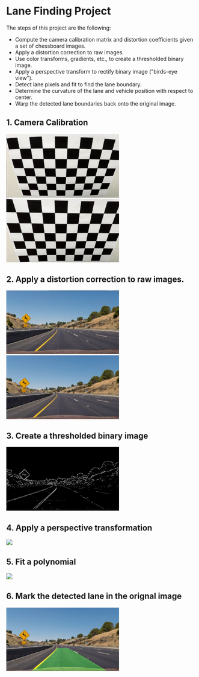 
# Lane Finding Project

The steps of this project are the following:

* Compute the camera calibration matrix and distortion coefficients given a set of chessboard images.
* Apply a distortion correction to raw images.
* Use color transforms, gradients, etc., to create a thresholded binary image.
* Apply a perspective transform to rectify binary image ("birds-eye view").
* Detect lane pixels and fit to find the lane boundary.
* Determine the curvature of the lane and vehicle position with respect to center.
* Warp the detected lane boundaries back onto the original image.


## 1. Camera Calibration
<img src="./data/test_cal/test_image.jpg" width="300"> <img src="./data/test_cal/test_undist.jpg" width="300">

## 2. Apply a distortion correction to raw images.
<img src="./data/test_street_imgs/test2.jpg" width="300"> <img src="./data/output/undist/test2_undist.jpg" width="300">

## 3. Create a thresholded binary image
<img src="./data/output/binary/test2_binary.jpg" width="300">

## 4. Apply a perspective transformation
<img src="./data/output/bird_eye/test2_birdiew.jpg" width="300">

## 5. Fit a polynomial 
<img src="./data/output/poly/straight_lines1_poli.jpg" width="300">

## 6. Mark the detected lane in the orignal image
<img src="./data/output/lane/test2_lane.jpg" width="300">

